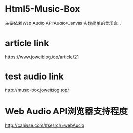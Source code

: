 # Html5-Music-Box
主要依赖Web Audio API/Audio/Canvas 实现简单的音乐盒；

# article link
https://www.joweiblog.top/article/21

# test audio link
http://music-box.joweiblog.top/

# Web Audio API浏览器支持程度
http://caniuse.com/#search=webAudio
